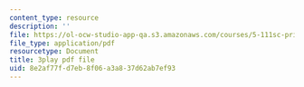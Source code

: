 ```yaml
---
content_type: resource
description: ''
file: https://ol-ocw-studio-app-qa.s3.amazonaws.com/courses/5-111sc-principles-of-chemical-science-fall-2014/8e2af77fd7eb8f06a3a837d62ab7ef93_VXeTfT8JL0Q.pdf
file_type: application/pdf
resourcetype: Document
title: 3play pdf file
uid: 8e2af77f-d7eb-8f06-a3a8-37d62ab7ef93
---
```

